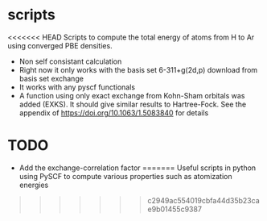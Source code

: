 # scripts
<<<<<<< HEAD
Scripts to compute the total energy of atoms from H to Ar using converged PBE densities.
* Non self consistant calculation
* Right now it only works with the basis set 6-311+g(2d,p) download from basis set exchange
* It works with any pyscf functionals
* A function using only exact exchange from Kohn-Sham orbitals was added (EXKS). It should give similar results to Hartree-Fock. See the appendix of  https://doi.org/10.1063/1.5083840 for details

# TODO
* Add the exchange-correlation factor
=======
Useful scripts in python using PySCF to compute various properties such as atomization energies
>>>>>>> c2949ac554019cbfa44d35b23cae9b01455c9387
